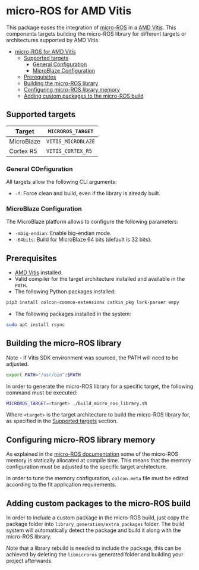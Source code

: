 <!-- ![banner](.images/banner-dark-theme.png#gh-dark-mode-only)
![banner](.images/banner-light-theme.png#gh-light-mode-only) -->

# micro-ROS for AMD Vitis

This package eases the integration of [micro-ROS](https://micro.ros.org/) in a [AMD Vitis](https://www.xilinx.com/products/design-tools/vitis.html). This components targets building the micro-ROS library for different targets or architectures supported by AMD Vitis.

- [micro-ROS for AMD Vitis](#micro-ros-for-amd-vitis)
  - [Supported targets](#supported-targets)
    - [General Configuration](#general-configuration)
    - [MicroBlaze Configuration](#microblaze-configuration)
  - [Prerequisites](#prerequisites)
  - [Building the micro-ROS library](#building-the-micro-ros-library)
  - [Configuring micro-ROS library memory](#configuring-micro-ros-library-memory)
  - [Adding custom packages to the micro-ROS build](#adding-custom-packages-to-the-micro-ros-build)

## Supported targets

| Target     | `MICROROS_TARGET`  |
| ---------- | ------------------ |
| MicroBlaze | `VITIS_MICROBLAZE` |
| Cortex R5  | `VITIS_CORTEX_R5`  |

### General COnfiguration

All targets allow the following CLI arguments:

- `-f`: Force clean and build, even if the library is already built.

### MicroBlaze Configuration

The MicroBlaze platform allows to configure the following parameters:

- `-mbig-endian`: Enable big-endian mode.
- `-64bits`: Build for MicroBlaze 64 bits (default is 32 bits).

## Prerequisites

- [AMD Vitis](https://www.xilinx.com/products/design-tools/vitis.html) installed.
- Valid compiler for the target architecture installed and available in the `PATH`.
- The following Python packages installed:

```bash
pip3 install colcon-common-extensions catkin_pkg lark-parser empy
```

- The following packages installed in the system:

```bash
sudo apt install rsync
```

## Building the micro-ROS library

Note - If Vitis SDK environment was sourced, the PATH will need to be adjusted.

```bash
export PATH="/usr/bin":$PATH
```
In order to generate the micro-ROS library for a specific target, the following command must be executed:

```bash
MICROROS_TARGET=<target> ./build_micro_ros_library.sh
```

Where `<target>` is the target architecture to build the micro-ROS library for, as specified in the [Supported targets](#supported-targets) section.

## Configuring micro-ROS library memory

As explained in the [micro-ROS documentation](https://docs.vulcanexus.org/en/latest/rst/tutorials/micro/memory_management/memory_management.html) some of the micro-ROS memory is statically allocated at compile time.
This means that the memory configuration must be adjusted to the specific target architecture.

In order to tune the memory configuration, `colcon.meta` file must be edited according to the fit application requirements.

## Adding custom packages to the micro-ROS build

In order to include a custom package in the micro-ROS build, just copy the package folder into `library_generation/extra_packages` folder. The build system will automatically detect the package and build it along with the micro-ROS library.

Note that a library rebuild is needed to include the package, this can be achieved by deleting the `libmicroros` generated folder and building your project afterwards.
